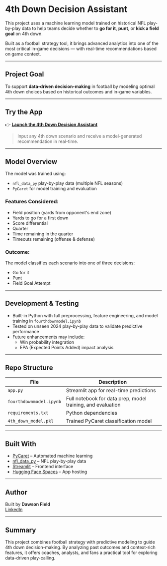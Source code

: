 # 4th Down Decision Assistant

This project uses a machine learning model trained on historical NFL play-by-play data to help teams decide whether to **go for it**, **punt**, or **kick a field goal** on 4th down.

Built as a football strategy tool, it brings advanced analytics into one of the most critical in-game decisions — with real-time recommendations based on game context.

---

## Project Goal

To support **data-driven decision-making** in football by modeling optimal 4th down choices based on historical outcomes and in-game variables.

---

## Try the App

👉 [**Launch the 4th Down Decision Assistant**](https://dawsonfield-4th-down-decision-model.hf.space)  

> Input any 4th down scenario and receive a model-generated recommendation in real-time.

---

## Model Overview

The model was trained using:
- `nfl_data_py` play-by-play data (multiple NFL seasons)
- `PyCaret` for model training and evaluation

### Features Considered:
- Field position (yards from opponent's end zone)
- Yards to go for a first down
- Score differential
- Quarter
- Time remaining in the quarter
- Timeouts remaining (offense & defense)

### Outcome:
The model classifies each scenario into one of three decisions:
- Go for it
- Punt
- Field Goal Attempt

---

## Development & Testing

- Built-in Python with full preprocessing, feature engineering, and model training in `fourthdownmodel.ipynb`
- Tested on unseen 2024 play-by-play data to validate predictive performance
- Future enhancements may include:
  - Win probability integration
  - EPA (Expected Points Added) impact analysis

---

## Repo Structure

| File | Description |
|------|-------------|
| `app.py` | Streamlit app for real-time predictions |
| `fourthdownmodel.ipynb` | Full notebook for data prep, model training, and evaluation |
| `requirements.txt` | Python dependencies |
| `4th_down_model.pkl` | Trained PyCaret classification model |

---

## Built With

- [PyCaret](https://pycaret.org/) – Automated machine learning
- [nfl_data_py](https://github.com/nflverse/nfl_data_py) – NFL play-by-play data
- [Streamlit](https://streamlit.io/) – Frontend interface
- [Hugging Face Spaces](https://huggingface.co/spaces) – App hosting

---

## Author

Built by **Dawson Field**  
[LinkedIn](https://www.linkedin.com/in/dawson-field)  

---

## Summary

This project combines football strategy with predictive modeling to guide 4th down decision-making. By analyzing past outcomes and context-rich features, it offers coaches, analysts, and fans a practical tool for exploring data-driven play-calling.

